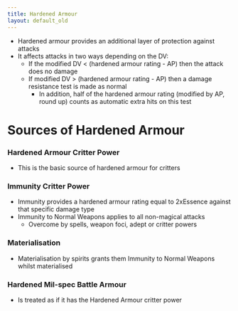 ```yaml
---
title: Hardened Armour
layout: default_old
---
```


- Hardened armour provides an additional layer of protection against attacks
- It affects attacks in two ways depending on the DV:
	- If the modified DV < (hardened armour rating - AP) then the attack does no damage
	- If modified DV > (hardened armour rating - AP) then a damage resistance test is made as normal
		- In addition, half of the hardened armour rating (modified by AP, round up) counts as automatic extra hits on this test

# Sources of Hardened Armour

### Hardened Armour Critter Power
- This is the basic source of hardened armour for critters

### Immunity Critter Power
- Immunity provides a hardened armour rating equal to 2xEssence against that specific damage type
- Immunity to Normal Weapons applies to all non-magical attacks
	- Overcome by spells, weapon foci, adept or critter powers

### Materialisation
- Materialisation by spirits grants them Immunity to Normal Weapons whilst materialised

### Hardened Mil-spec Battle Armour
- Is treated as if it has the Hardened Armour critter power
